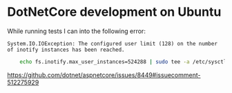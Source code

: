 # DotNetCore development on Ubuntu

While running tests I can into the following error:

`System.IO.IOException: The configured user limit (128) on the number of inotify instances has been reached.`

```bash
    echo fs.inotify.max_user_instances=524288 | sudo tee -a /etc/sysctl.conf && sudo sysctl -p
```

<https://github.com/dotnet/aspnetcore/issues/8449#issuecomment-512275929>
